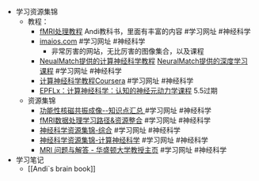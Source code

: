- 学习资源集锦
	- 教程：
		- [fMRI处理教程](https://andysbrainbook.readthedocs.io/en/latest/FunctionalConnectivity/CONN_ShortCourse/CONN_00_History.html) 
		  Andi教科书，里面有丰富的内容 #学习网址 #神经科学
		- [imaios.com](https://www.imaios.com/cn/e-anatomy/3/mri) #学习网址 #神经科学
			- 非常厉害的网站，无比厉害的图像集合，以及课程
		- [NeualMatch提供的计算神经科学教程](https://deeplearning.neuromatch.io/tutorials/intro.html)
		  [NeuralMatch提供的深度学习课程](https://deeplearning.neuromatch.io/tutorials/W3D5_ReinforcementLearningForGamesAndDlThinking3/student/W3D5_Tutorial1.html) #学习网址 #神经科学
		- [计算神经科学教程Coursera](https://www.coursera.org/learn/computational-neuroscience) #学习网址 #神经科学
		- [EPFLx：计算神经科学：认知的神经元动力学课程](https://www.edx.org/learn/neuroscience/ecole-polytechnique-federale-de-lausanne-computational-neuroscience-neuronal-dynamics-of-cognition)
		  5.5过期
	- 资源集锦
		- [功能性核磁共振成像--知识点汇总 ](https://zhuanlan.zhihu.com/p/190264374) #学习网址 #神经科学
		- [fMRI数据处理学习路径&资源整合](https://zhuanlan.zhihu.com/p/675202855) #学习网址 #神经科学
		- [ 神经科学资源集锦-综合](https://github.com/analyticalmonk/awesome-neuroscience#readme) #学习网址 #神经科学
		- [神经科学资源集锦-计算神经科学](https://github.com/asoplata/open-computational-neuroscience-resources?tab=readme-ov-file#open-courses-and-educational-resources) #学习网址 #神经科学
		- [MRI 问题与解答 - 华盛顿大学教授主页](https://mriquestions.com/index.html) #学习网址 #神经科学
- 学习笔记
	- [[Andi`s brain book]]